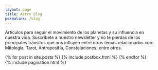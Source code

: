 ```yaml
---
layout: page
title: Astro Blog
permalink: /blog
---
```


Artículos para seguir el movimiento de los planetas y su influencia en nuestra vida. Suscríbete a nuestro newsletter y no te pierdas de los principales tránsitos que nos influyen entre otros temas relacionados con: Mitología, Tarot, Antroposifía, Constelaciones, entre otros.

<!-- Posts Index
================================================== -->
<div class="blog-grid-container">
    {% for post in site.posts %}
        {% include postbox.html %}
    {% endfor %}
</div>

<!-- Pagination
================================================== -->
<div class="bottompagination">
<span class="navigation" role="navigation">
    {% include pagination.html %}
</span>
</div>
